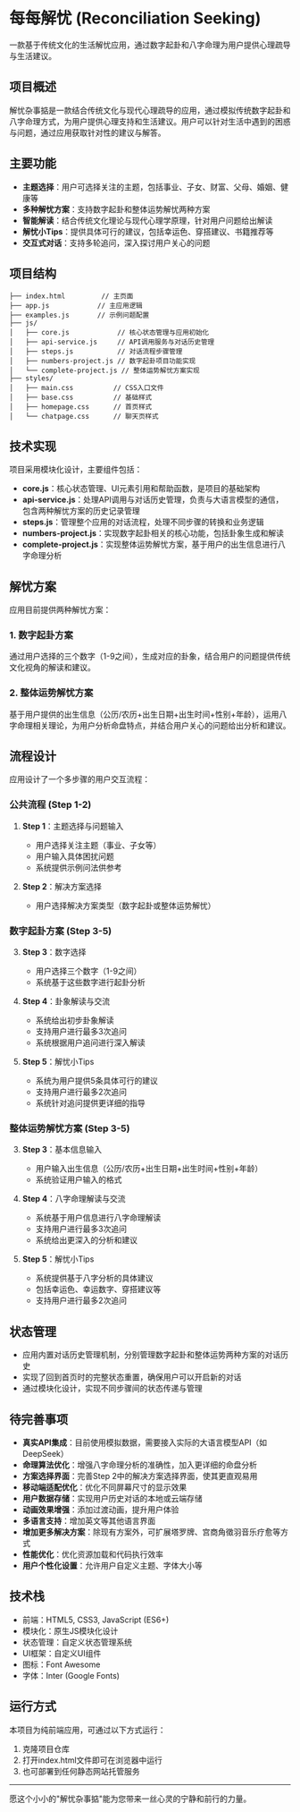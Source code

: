 # 每每解忧 (Reconciliation Seeking)

一款基于传统文化的生活解忧应用，通过数字起卦和八字命理为用户提供心理疏导与生活建议。

## 项目概述

解忧杂事掂是一款结合传统文化与现代心理疏导的应用，通过模拟传统数字起卦和八字命理方式，为用户提供心理支持和生活建议。用户可以针对生活中遇到的困惑与问题，通过应用获取针对性的建议与解答。

## 主要功能

- **主题选择**：用户可选择关注的主题，包括事业、子女、财富、父母、婚姻、健康等
- **多种解忧方案**：支持数字起卦和整体运势解忧两种方案
- **智能解读**：结合传统文化理论与现代心理学原理，针对用户问题给出解读
- **解忧小Tips**：提供具体可行的建议，包括幸运色、穿搭建议、书籍推荐等
- **交互式对话**：支持多轮追问，深入探讨用户关心的问题

## 项目结构

```
├── index.html         // 主页面
├── app.js            // 主应用逻辑
├── examples.js       // 示例问题配置
├── js/
│   ├── core.js            // 核心状态管理与应用初始化
│   ├── api-service.js     // API调用服务与对话历史管理
│   ├── steps.js           // 对话流程步骤管理
│   ├── numbers-project.js // 数字起卦项目功能实现
│   └── complete-project.js // 整体运势解忧方案实现
├── styles/
│   ├── main.css          // CSS入口文件
│   ├── base.css          // 基础样式
│   ├── homepage.css      // 首页样式
│   └── chatpage.css      // 聊天页样式
```

## 技术实现

项目采用模块化设计，主要组件包括：

- **core.js**：核心状态管理、UI元素引用和帮助函数，是项目的基础架构
- **api-service.js**：处理API调用与对话历史管理，负责与大语言模型的通信，包含两种解忧方案的历史记录管理
- **steps.js**：管理整个应用的对话流程，处理不同步骤的转换和业务逻辑
- **numbers-project.js**：实现数字起卦相关的核心功能，包括卦象生成和解读
- **complete-project.js**：实现整体运势解忧方案，基于用户的出生信息进行八字命理分析

## 解忧方案

应用目前提供两种解忧方案：

### 1. 数字起卦方案
通过用户选择的三个数字（1-9之间），生成对应的卦象，结合用户的问题提供传统文化视角的解读和建议。

### 2. 整体运势解忧方案
基于用户提供的出生信息（公历/农历+出生日期+出生时间+性别+年龄），运用八字命理相关理论，为用户分析命盘特点，并结合用户关心的问题给出分析和建议。

## 流程设计

应用设计了一个多步骤的用户交互流程：

### 公共流程 (Step 1-2)
1. **Step 1**：主题选择与问题输入
   - 用户选择关注主题（事业、子女等）
   - 用户输入具体困扰问题
   - 系统提供示例问法供参考

2. **Step 2**：解决方案选择
   - 用户选择解决方案类型（数字起卦或整体运势解忧）

### 数字起卦方案 (Step 3-5)
3. **Step 3**：数字选择
   - 用户选择三个数字（1-9之间）
   - 系统基于这些数字进行起卦分析

4. **Step 4**：卦象解读与交流
   - 系统给出初步卦象解读
   - 支持用户进行最多3次追问
   - 系统根据用户追问进行深入解读

5. **Step 5**：解忧小Tips
   - 系统为用户提供5条具体可行的建议
   - 支持用户进行最多2次追问
   - 系统针对追问提供更详细的指导

### 整体运势解忧方案 (Step 3-5)
3. **Step 3**：基本信息输入
   - 用户输入出生信息（公历/农历+出生日期+出生时间+性别+年龄）
   - 系统验证用户输入的格式

4. **Step 4**：八字命理解读与交流
   - 系统基于用户信息进行八字命理解读
   - 支持用户进行最多3次追问
   - 系统给出更深入的分析和建议

5. **Step 5**：解忧小Tips
   - 系统提供基于八字分析的具体建议
   - 包括幸运色、幸运数字、穿搭建议等
   - 支持用户进行最多2次追问

## 状态管理

- 应用内置对话历史管理机制，分别管理数字起卦和整体运势两种方案的对话历史
- 实现了回到首页时的完整状态重置，确保用户可以开启新的对话
- 通过模块化设计，实现不同步骤间的状态传递与管理

## 待完善事项

- **真实API集成**：目前使用模拟数据，需要接入实际的大语言模型API（如DeepSeek）
- **命理算法优化**：增强八字命理分析的准确性，加入更详细的命盘分析
- **方案选择界面**：完善Step 2中的解决方案选择界面，使其更直观易用
- **移动端适配优化**：优化不同屏幕尺寸的显示效果
- **用户数据存储**：实现用户历史对话的本地或云端存储
- **动画效果增强**：添加过渡动画，提升用户体验
- **多语言支持**：增加英文等其他语言界面
- **增加更多解决方案**：除现有方案外，可扩展塔罗牌、宫商角徵羽音乐疗愈等方式
- **性能优化**：优化资源加载和代码执行效率
- **用户个性化设置**：允许用户自定义主题、字体大小等

## 技术栈

- 前端：HTML5, CSS3, JavaScript (ES6+)
- 模块化：原生JS模块化设计
- 状态管理：自定义状态管理系统
- UI框架：自定义UI组件
- 图标：Font Awesome
- 字体：Inter (Google Fonts)

## 运行方式

本项目为纯前端应用，可通过以下方式运行：

1. 克隆项目仓库
2. 打开index.html文件即可在浏览器中运行
3. 也可部署到任何静态网站托管服务

---

愿这个小小的"解忧杂事掂"能为您带来一丝心灵的宁静和前行的力量。 

